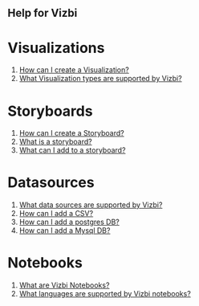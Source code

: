Help for Vizbi
-----------------


Visualizations
=================

1. [How can I create a Visualization?](http://help.vizbi.com/create_new_visualization.html)      
2. [What Visualization types are supported by Vizbi?](http://help.vizbi.com/supported_visualization_types.html)


Storyboards
=================

1. [How can I create a Storyboard?](http://help.vizbi.com/creating_storyboard.html)
2. [What is a storyboard?](http://help.vizbi.com/what_is_sb.html)
3. [What can I add to a storyboard?](http://help.vizbi.com/what_can_i_add_to_sb.html)


Datasources
============

1. [What data sources are supported by Vizbi?](http://help.vizbi.com/supported_data_sources.html)
2. [How can I add a CSV?](http://help.vizbi.com/add_csv.html)
3. [How can I add a postgres DB?](http://help.vizbi.com/add_postgres_db.html)
4. [How can I add a Mysql DB?](http://help.vizbi.com/add_mysql_db.html)

Notebooks
============

1. [What are Vizbi Notebooks?](http://help.vizbi.com/vizbi_notebook.html)
2. [What languages are supported by Vizbi notebooks?](http://help.vizbi.com/notebook_language_support.html)
